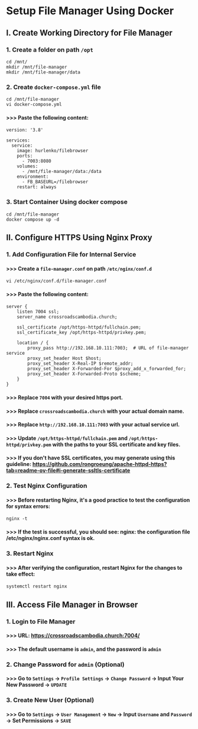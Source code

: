 # Setup File Manager Using Docker
## I. Create Working Directory for File Manager
### 1. Create a folder on path `/opt`
```
cd /mnt/
mkdir /mnt/file-manager
mkdir /mnt/file-manager/data
```

### 2. Create `docker-compose.yml` file
```
cd /mnt/file-manager
vi docker-compose.yml
```
#### >>> Paste the following content:
```
version: '3.8'

services:
  service:
    image: hurlenko/filebrowser
    ports:
      - 7003:8080
    volumes:
      - /mnt/file-manager/data:/data
    environment:
      - FB_BASEURL=/filebrowser
    restart: always
```

### 3. Start Container Using docker compose
```
cd /mnt/file-manager
docker compose up -d
```

## II. Configure HTTPS Using Nginx Proxy

### 1. Add Configuration File for Internal Service
#### >>> Create a `file-manager.conf` on path `/etc/nginx/conf.d`
```
vi /etc/nginx/conf.d/file-manager.conf
```
#### >>> Paste the following content:
```
server {
    listen 7004 ssl;
    server_name crossroadscambodia.church;

    ssl_certificate /opt/https-httpd/fullchain.pem;
    ssl_certificate_key /opt/https-httpd/privkey.pem;

    location / {
        proxy_pass http://192.168.10.111:7003;  # URL of file-manager service
        proxy_set_header Host $host;
        proxy_set_header X-Real-IP $remote_addr;
        proxy_set_header X-Forwarded-For $proxy_add_x_forwarded_for;
        proxy_set_header X-Forwarded-Proto $scheme;
    }
}
```
#### >>> Replace `7004` with your desired https port.
#### >>> Replace `crossroadscambodia.church` with your actual domain name.
#### >>> Replace `http://192.168.10.111:7003` with your actual service url.
#### >>> Update `/opt/https-httpd/fullchain.pem` and `/opt/https-httpd/privkey.pem` with the paths to your SSL certificate and key files.
#### >>> If you don't have SSL certificates, you may generate using this guideline: https://github.com/rongroeung/apache-httpd-https?tab=readme-ov-file#i-generate-ssltls-certificate

### 2. Test Nginx Configuration
#### >>> Before restarting Nginx, it's a good practice to test the configuration for syntax errors:
```
nginx -t
```
#### >>> If the test is successful, you should see: nginx: the configuration file /etc/nginx/nginx.conf syntax is ok.

### 3. Restart Nginx
#### >>> After verifying the configuration, restart Nginx for the changes to take effect:
```
systemctl restart nginx
```

## III. Access File Manager in Browser
### 1. Login to File Manager
#### >>> URL: https://crossroadscambodia.church:7004/
#### >>> The default username is `admin`, and the password is `admin`

### 2. Change Password for `admin` (Optional)
#### >>> Go to `Settings` -> `Profile Settings` -> `Change Password` -> Input Your New Password -> `UPDATE`

### 3. Create New User (Optional)
#### >>> Go to `Settings` -> `User Management` -> `New` -> Input `Username` and `Password` -> Set Permissions -> `SAVE`
